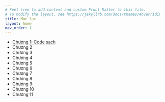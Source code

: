 ```yaml
---
# Feel free to add content and custom Front Matter to this file.
# To modify the layout, see https://jekyllrb.com/docs/themes/#overriding-theme-defaults
title: Mục lục
layout: home
nav_order: 1
---
```

- [Chương 1: Code sạch](/cleancodetv-page/chapter-01/)
- Chương 2  
- Chương 3  
- Chương 4  
- Chương 5  
- Chương 6  
- Chương 7  
- Chương 8  
- Chương 9  
- Chương 10  
- Chương 11  
